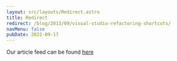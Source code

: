 ```yaml
---
layout: src/layouts/Redirect.astro
title: Redirect
redirect: /blog/2013/09/visual-studio-refactoring-shortcuts/
navMenu: false
pubDate: 2022-09-17
---
```

<div>
Our article feed can be found <a href="/blog/2013/09/visual-studio-refactoring-shortcuts/">here</a>
</div>
